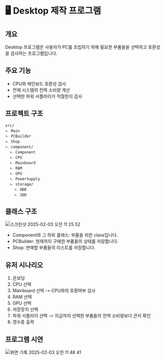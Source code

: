 # 🖥️ Desktop 제작 프로그램 
## 개요
Desktop 프로그램은 사용자가 PC를 조립하기 위해 필요한 부품들을 선택하고 호환성을 검사하는 프로그램입니다.

## 주요 기능
- CPU와 메인보드 호환성 검사
- 전체 시스템의 전력 소비량 계산
- 선택한 파워 서플라이가 적절한지 검사

## 프로젝트 구조
```
src/
ㄴ Main
ㄴ PCBuilder
ㄴ Shop
ㄴ component/
  ㄴ Component
  ㄴ CPU
  ㄴ Mainboard
  ㄴ RAM
  ㄴ GPU
  ㄴ PowerSupply
  ㄴ storage/
    ㄴ HDD
    ㄴ SDD
```

## 클래스 구조
![스크린샷 2025-02-03 오전 11 25 52](https://github.com/user-attachments/assets/1eb51e3f-53f2-4fe1-8958-e417d5b7a168)

- Component와 그 하위 클래스: 부품을 위한 class입니다.
- PCBuilder: 현재까지 구매한 부품들의 상태를 저장합니다.
- Shop: 판매할 부품들의 리스트를 저장합니다.

## 유저 시나리오
1. 온보딩
2. CPU 선택
3. Mainboard 선택 -> CPU와의 호환여부 검사
4. RAM 선택
5. GPU 선택
6. 저장장치 선택
7. 파워 서플라이 선택 -> 지금까지 선택한 부품들의 전력 소비량보다 큰지 확인
8. 영수증 출력

## 프로그램 시연
![화면 기록 2025-02-03 오전 11 48 41](https://github.com/user-attachments/assets/39cbdeca-8875-43f6-8439-a76c928f273d)

